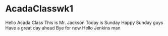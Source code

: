 # AcadaClasswk1
Hello Acada Class
This is Mr. Jackson
Today is Sunday
Happy Sunday guys
Have a great day ahead
Bye for now
Hello Jenkins man
